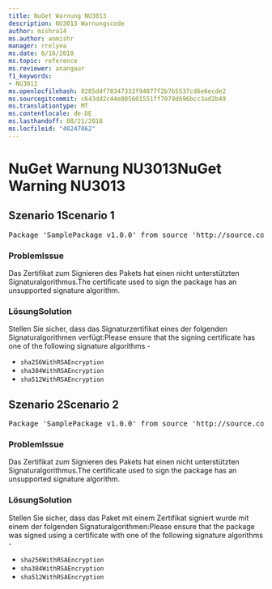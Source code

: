 ```yaml
---
title: NuGet Warnung NU3013
description: NU3013 Warnungscode
author: mishra14
ms.author: anmishr
manager: rrelyea
ms.date: 8/16/2018
ms.topic: reference
ms.reviewer: anangaur
f1_keywords:
- NU3013
ms.openlocfilehash: 0285d4f70347332f94877f2b7b5537cd6e6ecde2
ms.sourcegitcommit: c643dd2c44e085601551ff7079d696bcc3ad2b49
ms.translationtype: MT
ms.contentlocale: de-DE
ms.lasthandoff: 08/21/2018
ms.locfileid: "40247862"
---
```

# <a name="nuget-warning-nu3013"></a><span data-ttu-id="09276-103">NuGet Warnung NU3013</span><span class="sxs-lookup"><span data-stu-id="09276-103">NuGet Warning NU3013</span></span>

## <a name="scenario-1"></a><span data-ttu-id="09276-104">Szenario 1</span><span class="sxs-lookup"><span data-stu-id="09276-104">Scenario 1</span></span>

<pre>Package 'SamplePackage v1.0.0' from source 'http://source.com/index.json': The signing certificate has an unsupported signature algorithm.</pre>

### <a name="issue"></a><span data-ttu-id="09276-105">Problem</span><span class="sxs-lookup"><span data-stu-id="09276-105">Issue</span></span>

<span data-ttu-id="09276-106">Das Zertifikat zum Signieren des Pakets hat einen nicht unterstützten Signaturalgorithmus.</span><span class="sxs-lookup"><span data-stu-id="09276-106">The certificate used to sign the package has an unsupported signature algorithm.</span></span>


### <a name="solution"></a><span data-ttu-id="09276-107">Lösung</span><span class="sxs-lookup"><span data-stu-id="09276-107">Solution</span></span>

<span data-ttu-id="09276-108">Stellen Sie sicher, dass das Signaturzertifikat eines der folgenden Signaturalgorithmen verfügt:</span><span class="sxs-lookup"><span data-stu-id="09276-108">Please ensure that the signing certificate has one of the following signature algorithms -</span></span> 
* `sha256WithRSAEncryption`
* `sha384WithRSAEncryption`
* `sha512WithRSAEncryption`



## <a name="scenario-2"></a><span data-ttu-id="09276-109">Szenario 2</span><span class="sxs-lookup"><span data-stu-id="09276-109">Scenario 2</span></span>

<pre>Package 'SamplePackage v1.0.0' from source 'http://source.com/index.json': The primary signature's certificate has an unsupported signature algorithm.</pre>

### <a name="issue"></a><span data-ttu-id="09276-110">Problem</span><span class="sxs-lookup"><span data-stu-id="09276-110">Issue</span></span>

<span data-ttu-id="09276-111">Das Zertifikat zum Signieren des Pakets hat einen nicht unterstützten Signaturalgorithmus.</span><span class="sxs-lookup"><span data-stu-id="09276-111">The certificate used to sign the package has an unsupported signature algorithm.</span></span>


### <a name="solution"></a><span data-ttu-id="09276-112">Lösung</span><span class="sxs-lookup"><span data-stu-id="09276-112">Solution</span></span>

<span data-ttu-id="09276-113">Stellen Sie sicher, dass das Paket mit einem Zertifikat signiert wurde mit einem der folgenden Signaturalgorithmen:</span><span class="sxs-lookup"><span data-stu-id="09276-113">Please ensure that the package was signed using a certificate with one of the following signature algorithms -</span></span> 
* `sha256WithRSAEncryption`
* `sha384WithRSAEncryption`
* `sha512WithRSAEncryption`



